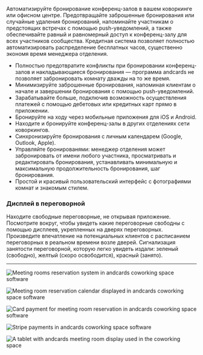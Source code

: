 Автоматизируйте бронирование конференц-залов в вашем коворкинге или офисном центре. Предотвращайте заброшенные бронирования или случайные удаления бронирований, напоминайте участникам о предстоящих встречах с помощью push-уведомлений, а также обеспечивайте равный и равномерный доступ к конференц-залу для всех участников сообщества. Кредитная система позволяет полностью автоматизировать распределение бесплатных часов, существенно экономя время менеджера отделения.

- Полностью предотвратите конфликты при бронировании конференц-залов и накладывающиеся бронирования — программа andcards не позволяет забронировать комнату дважды на то же время.
- Минимизируйте заброшенные бронирования, напоминая клиентам о начале и завершении бронирования с помощью push-уведомлений.
- Зарабатывайте больше, подключив возможность осуществления платежей с помощью дебетовых или кредитных карт прямо в приложении.
- Бронируйте на ходу через мобильные приложения для iOS и Android.
- Находите и бронируйте конференц-залы в других отделениях сети коворкингов.
- Синхронизируйте бронирования с личным календарем (Google, Outlook, Apple).
- Управляйте бронированями: менеджер отделения может забронировать от имени любого участника, просматривать и редактировать бронирования, устанавливать минимальную и максимальную продолжительность бронирования, шаг бронирования.
- Простой и красивый пользовательский интерфейс с фотографиями комнат и знакомым стилем.

### Дисплей в переговорной

Находите свободные переговорные, не открывая приложение. Посмотрите вокруг, чтобы увидеть какие переговорные свободны с помощью дисплеев, укрепленных на дверях переговорных. Произведите впечатление на потенциальных клиентов с расписанием переговорных в реальном времени возле дверей. Сигнализация занятости переговорной, которую легко увидеть издали: зеленый (свободно), желтый (скоро освободится), красный (занято).

---

![Meeting rooms reservation system in andcards coworking space software](https://d7ccq1i35b0cj.cloudfront.net/andcards-bookings-main-light-en-1920-1200.png)

![Meeting room reservation calendar displayed in andcards coworking space software](https://d7ccq1i35b0cj.cloudfront.net/andcards-bookings-calendar-light-en-1920-1200.png)

![Card payment for meeting room reservation in andcards coworking space software](https://d7ccq1i35b0cj.cloudfront.net/andcards-bookings-create-payment-methods-card-light-en-1920-1200.png)

![Stripe payments in andcards coworking space software](https://d7ccq1i35b0cj.cloudfront.net/andcards-bookings-create-pay-with-stripe-light-en-1920-1200.png)

![A tablet with andcards meeting room display used in the coworking space](https://d7ccq1i35b0cj.cloudfront.net/andcards-bookings-room-display-en-1920-1200.png)
